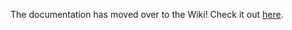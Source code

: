 The documentation has moved over to the Wiki! Check it out [here](https://github.com/Cammin/LDtkUnity/wiki/Documentation).
